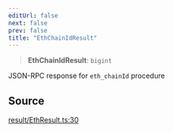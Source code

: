 ```yaml
---
editUrl: false
next: false
prev: false
title: "EthChainIdResult"
---
```


> **EthChainIdResult**: `bigint`

JSON-RPC response for `eth_chainId` procedure

## Source

[result/EthResult.ts:30](https://github.com/evmts/tevm-monorepo/blob/main/packages/actions-types/src/result/EthResult.ts#L30)
